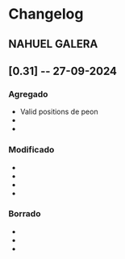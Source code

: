 # Changelog

## NAHUEL GALERA

## [0.31] -- 27-09-2024

### Agregado
-   Valid positions de peon
-   
-   

### Modificado
-   
-   
-   
-   

### Borrado
-   
- 
- 
